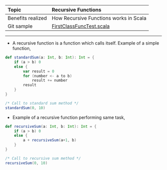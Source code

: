 | Topic | Recursive Functions |
| :--- | :--- |
| Benefits realized | How Recursive Functions works in Scala  	|
| Git sample 		| [FirstClassFuncTest.scala](https://github.com/inbravo/scala-src/blob/master/src/main/scala/com/inbravo/lang/FirstClassFuncTest.scala)	|

---

*	A recursive function is a function which calls itself. Example of a simple function,
```scala
def standardSum(a: Int, b: Int): Int = {
    if (a > b) 0
    else {
        var result = 0
        for (number <- a to b)
            result += number
        result
    }
}

/* Call to standard sum method */ 
standardSum(0, 10)
```

*	Example of a recursive function performing same task,
```scala
def recursiveSum(a: Int, b: Int): Int = {
    if (a > b) 0
    else {
        a + recursiveSum(a+1, b)
    }
}

/* Call to recursive sum method */ 
recursiveSum(0, 10)
```